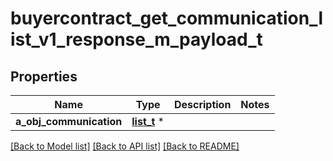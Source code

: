# buyercontract_get_communication_list_v1_response_m_payload_t

## Properties
Name | Type | Description | Notes
------------ | ------------- | ------------- | -------------
**a_obj_communication** | [**list_t**](custom_communication_list_element_response.md) \* |  | 

[[Back to Model list]](../README.md#documentation-for-models) [[Back to API list]](../README.md#documentation-for-api-endpoints) [[Back to README]](../README.md)


